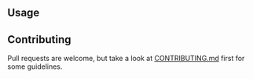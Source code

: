 ## Usage


## Contributing

Pull requests are welcome, but take a look at [CONTRIBUTING.md](https://github.com/AndrewRadev/id3.vim/blob/master/CONTRIBUTING.md) first for some guidelines.
